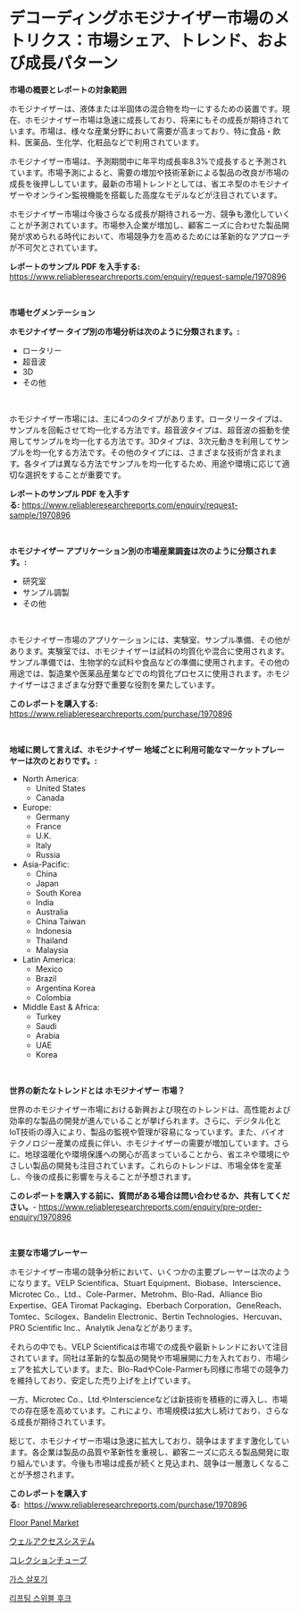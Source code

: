 <p><h1>デコーディングホモジナイザー市場のメトリクス：市場シェア、トレンド、および成長パターン</h1></p><p><strong>市場の概要とレポートの対象範囲</strong></p>
<p><p>ホモジナイザーは、液体または半固体の混合物を均一にするための装置です。現在、ホモジナイザー市場は急速に成長しており、将来にもその成長が期待されています。市場は、様々な産業分野において需要が高まっており、特に食品・飲料、医薬品、生化学、化粧品などで利用されています。</p><p>ホモジナイザー市場は、予測期間中に年平均成長率8.3%で成長すると予測されています。市場予測によると、需要の増加や技術革新による製品の改良が市場の成長を後押ししています。最新の市場トレンドとしては、省エネ型のホモジナイザーやオンライン監視機能を搭載した高度なモデルなどが注目されています。</p><p>ホモジナイザー市場は今後さらなる成長が期待される一方、競争も激化していくことが予測されています。市場参入企業が増加し、顧客ニーズに合わせた製品開発が求められる時代において、市場競争力を高めるためには革新的なアプローチが不可欠とされています。</p></p>
<p><strong>レポートのサンプル PDF を入手する:</strong> <a href="https://www.reliableresearchreports.com/enquiry/request-sample/1970896">https://www.reliableresearchreports.com/enquiry/request-sample/1970896</a></p>
<p>&nbsp;</p>
<p><strong>市場セグメンテーション</strong></p>
<p><strong>ホモジナイザー タイプ別の市場分析は次のように分類されます。:</strong></p>
<p><ul><li>ロータリー</li><li>超音波</li><li>3D</li><li>その他</li></ul></p>
<p>&nbsp;</p>
<p><p>ホモジナイザー市場には、主に4つのタイプがあります。ロータリータイプは、サンプルを回転させて均一化する方法です。超音波タイプは、超音波の振動を使用してサンプルを均一化する方法です。3Dタイプは、3次元動きを利用してサンプルを均一化する方法です。その他のタイプには、さまざまな技術が含まれます。各タイプは異なる方法でサンプルを均一化するため、用途や環境に応じて適切な選択をすることが重要です。</p></p>
<p><strong>レポートのサンプル PDF を入手する:</strong>&nbsp;<a href="https://www.reliableresearchreports.com/enquiry/request-sample/1970896">https://www.reliableresearchreports.com/enquiry/request-sample/1970896</a></p>
<p>&nbsp;</p>
<p><strong> ホモジナイザー アプリケーション別の市場産業調査は次のように分類されます。:</strong></p>
<p><ul><li>研究室</li><li>サンプル調製</li><li>その他</li></ul></p>
<p>&nbsp;</p>
<p><p>ホモジナイザー市場のアプリケーションには、実験室、サンプル準備、その他があります。実験室では、ホモジナイザーは試料の均質化や混合に使用されます。サンプル準備では、生物学的な試料や食品などの準備に使用されます。その他の用途では、製造業や医薬品産業などでの均質化プロセスに使用されます。ホモジナイザーはさまざまな分野で重要な役割を果たしています。</p></p>
<p><strong>このレポートを購入する:</strong>&nbsp; <a href="https://www.reliableresearchreports.com/purchase/1970896">https://www.reliableresearchreports.com/purchase/1970896</a></p>
<p>&nbsp;</p>
<p><strong>地域に関して言えば、ホモジナイザー 地域ごとに利用可能なマーケットプレーヤーは次のとおりです。:</strong></p>
<p><ul>
    <li>
        North America:
        <ul>
            <li>United States</li>
            <li>Canada</li>
        </ul>
    </li>
    <li>
        Europe:
        <ul>
            <li>Germany</li>
            <li>France</li>
            <li>U.K.</li>
            <li>Italy</li>
            <li>Russia</li>
        </ul>
    </li>
    <li>
        Asia-Pacific:
        <ul>
            <li>China</li>
            <li>Japan</li>
            <li>South Korea</li>
            <li>India</li>
            <li>Australia</li>
            <li>China Taiwan</li>
            <li>Indonesia</li>
            <li>Thailand</li>
            <li>Malaysia</li>
        </ul>
    </li>
    <li>
        Latin America:
        <ul>
            <li>Mexico</li>
            <li>Brazil</li>
            <li>Argentina Korea</li>
            <li>Colombia</li>
        </ul>
    </li>
    <li>
        Middle East & Africa:
        <ul>
            <li>Turkey</li>
            <li>Saudi</li>
            <li>Arabia</li>
            <li>UAE</li>
            <li>Korea</li>
        </ul>
    </li>
    </ul></p>
<p>&nbsp;</p>
<p><strong>世界の新たなトレンドとは ホモジナイザー 市場？</strong></p>
<p><p>世界のホモジナイザー市場における新興および現在のトレンドは、高性能および効率的な製品の開発が進んでいることが挙げられます。さらに、デジタル化とIoT技術の導入により、製品の監視や管理が容易になっています。また、バイオテクノロジー産業の成長に伴い、ホモジナイザーの需要が増加しています。さらに、地球温暖化や環境保護への関心が高まっていることから、省エネや環境にやさしい製品の開発も注目されています。これらのトレンドは、市場全体を変革し、今後の成長に影響を与えることが予想されます。</p></p>
<p><strong>このレポートを購入する前に、質問がある場合は問い合わせるか、共有してください。</strong>- <a href="https://www.reliableresearchreports.com/enquiry/pre-order-enquiry/1970896">https://www.reliableresearchreports.com/enquiry/pre-order-enquiry/1970896</a></p>
<p>&nbsp;</p>
<p><strong>主要な市場プレーヤー</strong></p>
<p><p>ホモジナイザー市場の競争分析において、いくつかの主要プレーヤーは次のようになります。VELP Scientifica、Stuart Equipment、Biobase、Interscience、Microtec Co.、Ltd.、Cole-Parmer、Metrohm、BIo-Rad、Alliance Bio Expertise、GEA Tiromat Packaging、Eberbach Corporation、GeneReach、Tomtec、Scilogex、Bandelin Electronic、Bertin Technologies、Hercuvan、PRO Scientific Inc.、Analytik Jenaなどがあります。</p><p>それらの中でも、VELP Scientificaは市場での成長や最新トレンドにおいて注目されています。同社は革新的な製品の開発や市場展開に力を入れており、市場シェアを拡大しています。また、BIo-RadやCole-Parmerも同様に市場での競争力を維持しており、安定した売り上げを上げています。</p><p>一方、Microtec Co.、Ltd.やInterscienceなどは新技術を積極的に導入し、市場での存在感を高めています。これにより、市場規模は拡大し続けており、さらなる成長が期待されています。</p><p>総じて、ホモジナイザー市場は急速に拡大しており、競争はますます激化しています。各企業は製品の品質や革新性を重視し、顧客ニーズに応える製品開発に取り組んでいます。今後も市場は成長が続くと見込まれ、競争は一層激しくなることが予想されます。</p></p>
<p><strong>このレポートを購入する:</strong>&nbsp;&nbsp;<a href="https://www.reliableresearchreports.com/purchase/1970896">https://www.reliableresearchreports.com/purchase/1970896</a></p>
<p><p><a href="https://iodized-pantydraco-05c.notion.site/Floor-Panel-Market-Share-Market-New-Trends-Analysis-Report-By-Type-By-Application-By-End-use-By-3d48b6e80c844279897ce72aa9a6cc79">Floor Panel Market</a></p><p><a href="https://medium.com/@novastamm2023/%E3%82%A6%E3%82%A7%E3%83%AB%E3%82%A2%E3%82%AF%E3%82%BB%E3%82%B9%E3%82%B7%E3%82%B9%E3%83%86%E3%83%A0%E5%B8%82%E5%A0%B4%E3%81%AE%E5%B1%95%E6%9C%9B-%E6%A5%AD%E7%95%8C%E6%A6%82%E8%A6%81%E3%81%A8%E4%BA%88%E6%B8%AC-2024%E5%B9%B4%E3%81%8B%E3%82%892031%E5%B9%B4-4f9a40312922">ウェルアクセスシステム</a></p><p><a href="https://github.com/bevdtkn4419963/Market-Research-Report-List-1/blob/main/515483711436.md">コレクションチューブ</a></p><p><a href="https://github.com/vsoq0zknh59/Market-Research-Report-List-1/blob/main/630771310468.md">가스 살포기</a></p><p><a href="https://medium.com/@constantinvon/%EB%A6%AC%ED%94%84%ED%8C%85-%EC%8A%A4%EC%9C%84%EB%B8%94-%ED%9B%84%ED%81%AC-%EC%8B%9C%EC%9E%A5-%EC%9D%B8%EC%82%AC%EC%9D%B4%ED%8A%B8-%EC%8B%9C%EC%9E%A5-%EB%8F%99%ED%96%A5-%EC%84%B1%EC%9E%A5-2024%EB%85%84%EB%B6%80%ED%84%B0-2031%EB%85%84%EA%B9%8C%EC%A7%80-%EC%98%88%EC%B8%A1%EB%90%98%EB%8A%94-%EA%B2%83-448566ecea65">리프팅 스위블 후크</a></p></p>